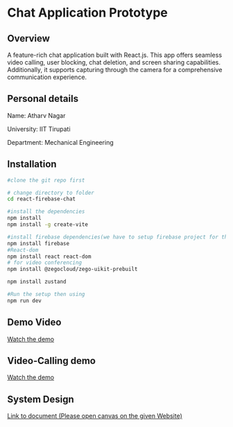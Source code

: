 # Chat Application Prototype

## Overview
A feature-rich chat application built with React.js. This app offers seamless video calling, user blocking, chat deletion, and screen sharing capabilities. Additionally, it supports capturing through the camera for a comprehensive communication experience.

## Personal details
Name: Atharv Nagar

University: IIT Tirupati

Department: Mechanical Engineering 

## Installation 

 ``` bash
 #clone the git repo first

 # change directory to folder
 cd react-firebase-chat

 #install the dependencies 
 npm install
 npm install -g create-vite
 
#install firebase dependencies(we have to setup firebase project for the working of the app)
npm install firebase
#React-dom
npm install react react-dom
# for video conferencing
npm install @zegocloud/zego-uikit-prebuilt

npm install zustand

#Run the setup then using 
npm run dev
```
## Demo Video
[Watch the demo](public/App-work.mp4)

## Video-Calling demo
[Watch the demo](public/video-demo.mp4)

## System Design
[Link to document (Please open canvas on the given Website)](https://app.eraser.io/workspace/2v6yuru08JYYfJTeqgtc?origin=share) 

